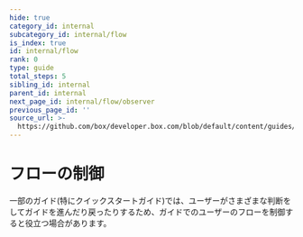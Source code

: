 ```yaml
---
hide: true
category_id: internal
subcategory_id: internal/flow
is_index: true
id: internal/flow
rank: 0
type: guide
total_steps: 5
sibling_id: internal
parent_id: internal
next_page_id: internal/flow/observer
previous_page_id: ''
source_url: >-
  https://github.com/box/developer.box.com/blob/default/content/guides/internal/flow/index.md
---
```

<!-- does not need translation -->

# フローの制御

一部のガイド(特にクイックスタートガイド)では、ユーザーがさまざまな判断をしてガイドを進んだり戻ったりするため、ガイドでのユーザーのフローを制御すると役立つ場合があります。
